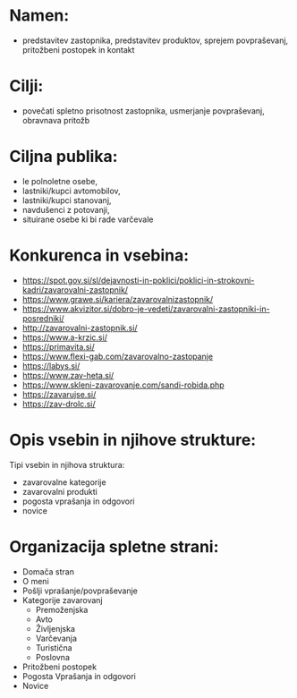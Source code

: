 # Namen: 
* predstavitev zastopnika, predstavitev produktov, sprejem povpraševanj, pritožbeni postopek in kontakt

# Cilji:
* povečati spletno prisotnost zastopnika, usmerjanje povpraševanj, obravnava pritožb

# Ciljna publika:
* le polnoletne osebe,
* lastniki/kupci avtomobilov, 
* lastniki/kupci stanovanj, 
* navdušenci z potovanji,
* situirane osebe ki bi rade varčevale 

# Konkurenca in vsebina: 
* https://spot.gov.si/sl/dejavnosti-in-poklici/poklici-in-strokovni-kadri/zavarovalni-zastopnik/
* https://www.grawe.si/kariera/zavarovalnizastopnik/
* https://www.akvizitor.si/dobro-je-vedeti/zavarovalni-zastopniki-in-posredniki/
* http://zavarovalni-zastopnik.si/
* https://www.a-krzic.si/
* https://primavita.si/
* https://www.flexi-gab.com/zavarovalno-zastopanje
* https://labys.si/
* https://www.zav-heta.si/
* https://www.skleni-zavarovanje.com/sandi-robida.php
* https://zavarujse.si/
* https://zav-drolc.si/

# Opis vsebin in njihove strukture: 
Tipi vsebin in njihova struktura:
* zavarovalne kategorije
* zavarovalni produkti
* pogosta vprašanja in odgovori
* novice 

# Organizacija spletne strani:
* Domača stran
* O meni
* Pošlji vprašanje/povpraševanje
* Kategorije zavarovanj  
  * Premoženjska  
  * Avto  
  * Življenjska  
  * Varčevanja  
  * Turistična  
  * Poslovna  
* Pritožbeni postopek
* Pogosta Vprašanja in odgovori
* Novice

